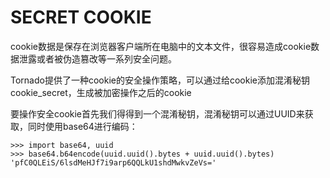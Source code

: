 # SECRET COOKIE

cookie数据是保存在浏览器客户端所在电脑中的文本文件，很容易造成cookie数据泄露或者被伪造篡改等一系列安全问题。

Tornado提供了一种cookie的安全操作策略，可以通过给cookie添加混淆秘钥cookie\_secret，生成被加密操作之后的cookie

要操作安全cookie首先我们得得到一个混淆秘钥，混淆秘钥可以通过UUID来获取，同时使用base64进行编码：

```
>>> import base64, uuid
>>> base64.b64encode(uuid.uuid().bytes + uuid.uuid().bytes)
'pfC0QLEiS/6lsdMeHJf7i9arp6QQLkU1shdMwkvZeVs='
```



